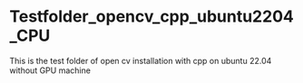 # Testfolder_opencv_cpp_ubuntu2204_CPU
This is the test folder of open cv installation with cpp on ubuntu 22.04 without GPU machine 
